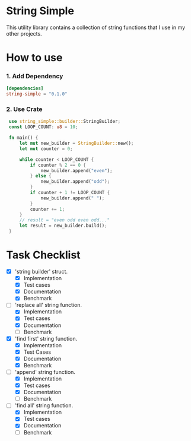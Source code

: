 # String Simple
This utility library contains a collection of string functions that I use in my other projects. 

# How to use

### 1. Add Dependency
```toml
[dependencies]
string-simple = "0.1.0"
```

### 2. Use Crate
```rust
 use string_simple::builder::StringBuilder;
 const LOOP_COUNT: u8 = 10;

 fn main() {
     let mut new_builder = StringBuilder::new();
     let mut counter = 0;

     while counter < LOOP_COUNT {
         if counter % 2 == 0 {
             new_builder.append("even");
         } else {
             new_builder.append("odd");
         }
         if counter + 1 != LOOP_COUNT {
             new_builder.append(" ");
         }
         counter += 1;
     }
     // result = "even odd even odd..."
     let result = new_builder.build();
 }
```

# Task Checklist

 - [x] 'string builder' struct.
   - [x] Implementation
   - [x] Test cases
   - [x] Documentation
   - [x] Benchmark
 - [ ] 'replace all' string function.
   - [x] Implementation
   - [x] Test cases
   - [x] Documentation
   - [ ] Benchmark
 - [x] 'find first' string function.
   - [x] Implementation 
   - [x] Test Cases
   - [x] Documentation
   - [x] Benchmark
 - [ ] 'append' string function.
   - [x] Implementation
   - [x] Test cases
   - [x] Documentation
   - [ ] Benchmark
 - [ ] 'find all' string function.
   - [x] Implementation
   - [x] Test cases
   - [x] Documentation
   - [ ] Benchmark